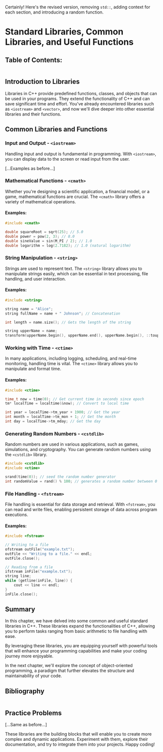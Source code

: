 Certainly! Here's the revised version, removing `std::`, adding context for each section, and introducing a random function.

# Standard Libraries, Common Libraries, and Useful Functions

## Table of Contents:
```{contents}
```

## Introduction to Libraries

Libraries in C++ provide predefined functions, classes, and objects that can be used in your programs. They extend the functionality of C++ and can save significant time and effort. You've already encountered libraries such as `<iostream>` and `<vector>`, and now we'll dive deeper into other essential libraries and their functions.

## Common Libraries and Functions

### Input and Output - `<iostream>`

Handling input and output is fundamental in programming. With `<iostream>`, you can display data to the screen or read input from the user.

[...Examples as before...]

### Mathematical Functions - `<cmath>`

Whether you're designing a scientific application, a financial model, or a game, mathematical functions are crucial. The `<cmath>` library offers a variety of mathematical operations.

#### Examples:
```c++
#include <cmath>

double squareRoot = sqrt(25); // 5.0
double power = pow(2, 3); // 8.0
double sineValue = sin(M_PI / 2); // 1.0
double logarithm = log(2.7182); // 1.0 (natural logarithm)
```

### String Manipulation - `<string>`

Strings are used to represent text. The `<string>` library allows you to manipulate strings easily, which can be essential in text processing, file handling, and user interaction.

#### Examples:
```c++
#include <string>

string name = "Alice";
string fullName = name + " Johnson"; // Concatenation

int length = name.size(); // Gets the length of the string

string upperName = name;
transform(upperName.begin(), upperName.end(), upperName.begin(), ::toupper); // Converts to uppercase
```

### Working with Time - `<ctime>`

In many applications, including logging, scheduling, and real-time monitoring, handling time is vital. The `<ctime>` library allows you to manipulate and format time.

#### Examples:
```c++
#include <ctime>

time_t now = time(0); // Get current time in seconds since epoch
tm* localTime = localtime(&now); // Convert to local time

int year = localTime->tm_year + 1900; // Get the year
int month = localTime->tm_mon + 1; // Get the month
int day = localTime->tm_mday; // Get the day
```

### Generating Random Numbers - `<cstdlib>`

Random numbers are used in various applications, such as games, simulations, and cryptography. You can generate random numbers using the `<cstdlib>` library.

```c++
#include <cstdlib>
#include <ctime>

srand(time(0)); // seed the random number generator
int randomValue = rand() % 100; // generates a random number between 0 and 99
```

### File Handling - `<fstream>`

File handling is essential for data storage and retrieval. With `<fstream>`, you can read and write files, enabling persistent storage of data across program executions.

#### Examples:
```c++
#include <fstream>

// Writing to a file
ofstream outFile("example.txt");
outFile << "Writing to a file." << endl;
outFile.close();

// Reading from a file
ifstream inFile("example.txt");
string line;
while (getline(inFile, line)) {
    cout << line << endl;
}
inFile.close();
```

## Summary

In this chapter, we have delved into some common and useful standard libraries in C++. These libraries expand the functionalities of C++, allowing you to perform tasks ranging from basic arithmetic to file handling with ease.

By leveraging these libraries, you are equipping yourself with powerful tools that will enhance your programming capabilities and make your coding journey more enjoyable.

In the next chapter, we'll explore the concept of object-oriented programming, a paradigm that further elevates the structure and maintainability of your code.

## Bibliography
```{bibliography}
```

## Practice Problems

[...Same as before...]

These libraries are the building blocks that will enable you to create more complex and dynamic applications. Experiment with them, explore their documentation, and try to integrate them into your projects. Happy coding!